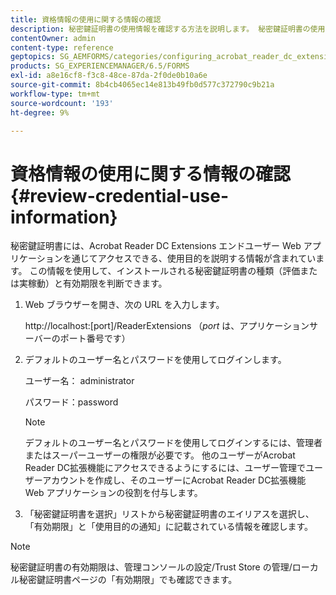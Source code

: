 ```yaml
---
title: 資格情報の使用に関する情報の確認
description: 秘密鍵証明書の使用情報を確認する方法を説明します。 秘密鍵証明書の使用に関する情報は、Acrobat Reader拡張機能を通じてアクセスできます。
contentOwner: admin
content-type: reference
geptopics: SG_AEMFORMS/categories/configuring_acrobat_reader_dc_extensions
products: SG_EXPERIENCEMANAGER/6.5/FORMS
exl-id: a8e16cf8-f3c8-48ce-87da-2f0de0b10a6e
source-git-commit: 8b4cb4065ec14e813b49fb0d577c372790c9b21a
workflow-type: tm+mt
source-wordcount: '193'
ht-degree: 9%

---
```


# 資格情報の使用に関する情報の確認 {#review-credential-use-information}

秘密鍵証明書には、Acrobat Reader DC Extensions エンドユーザー Web アプリケーションを通じてアクセスできる、使用目的を説明する情報が含まれています。 この情報を使用して、インストールされる秘密鍵証明書の種類（評価または実稼動）と有効期限を判断できます。

1. Web ブラウザーを開き、次の URL を入力します。

   http://localhost:[port]/ReaderExtensions （*port* は、アプリケーションサーバーのポート番号です）

1. デフォルトのユーザー名とパスワードを使用してログインします。

   ユーザー名： administrator

   パスワード：password

   >[!NOTE]
   >
   >デフォルトのユーザー名とパスワードを使用してログインするには、管理者またはスーパーユーザーの権限が必要です。 他のユーザーがAcrobat Reader DC拡張機能にアクセスできるようにするには、ユーザー管理でユーザーアカウントを作成し、そのユーザーにAcrobat Reader DC拡張機能 Web アプリケーションの役割を付与します。

1. 「秘密鍵証明書を選択」リストから秘密鍵証明書のエイリアスを選択し、「有効期限」と「使用目的の通知」に記載されている情報を確認します。

>[!NOTE]
>
>秘密鍵証明書の有効期限は、管理コンソールの設定/Trust Store の管理/ローカル秘密鍵証明書ページの「有効期限」でも確認できます。
